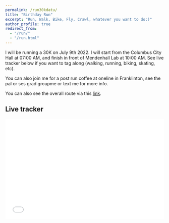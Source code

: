 ```yaml
---
permalink: /run30kdatu/
title: "Birthday Run"
excerpt: "Run, Walk, Bike, Fly, Crawl, whatever you want to do:)"
author_profile: true
redirect_from: 
  - "/run/"
  - "/run.html"
---
```


I will be running a 30K on July 9th 2022. I will start from the Columbus City Hall at 07:00 AM, and finish in front of Mendenhall Lab at 10:00 AM. See live tracker below if you want to tag along (walking, running, biking, skating, etc).

You can also join me for a post run coffee at oneline in Franklinton, see the pal or ses grad groupme or text me for more info. 

You can also see the overall route via this [link](https://www.strava.com/routes/2979585232167291318).

## Live tracker
<style>
.video-container {
    position: relative;
    padding-bottom: 56.25%;
    padding-top: 35px;
    height: 0;
    overflow: hidden;
}

.video-container iframe {
    position: absolute;
    top:0;
    left: 0;
    width: 100%;
    height: 100%;
}
</style>

<div class="video-container">
	<iframe id="glympser" width="600" height="500" src="//glympse.com/ext/!datu30k?twt=mas_datu" scrolling="no" marginheight="0" marginwidth="0" frameborder="0"></iframe>
</div>
